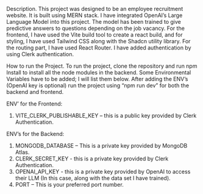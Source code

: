 Description.
This project was designed to be an employee recruitment website. It is built using MERN stack. I have integrated OpenAI’s Large Language Model into this project. The model has been trained to give predictive answers to questions depending on the job vacancy. For the frontend, I have used the Vite build tool to create a react build, and for styling, I have used Tailwind CSS along with the Shadcn utility library. For the routing part, I have used React Router. I have added authentication by using Clerk authentication. 

How to run the Project.
To run the project, clone the repository and run npm Install to install all the node modules in the backend. Some Environmental Variables have to be added; I will list them below. After adding the ENV’s (OpenAI key is optional) run the project using “npm run dev” for both the backend and frontend. 

ENV’ for the Frontend:
1.	VITE_CLERK_PUBLISHABLE_KEY – this is a public key provided by Clerk Authentication.
   
ENV’s for the Backend:
1.	MONGODB_DATABASE – This is a private key provided by MongoDB Atlas.
2.	CLERK_SECRET_KEY - this is a private key provided by Clerk Authentication.
3.	OPENAI_API_KEY - this is a private key provided by OpenAI to access their LLM (In this case, along with the data set I have trained).
4.	PORT – This is your preferred port number. 

